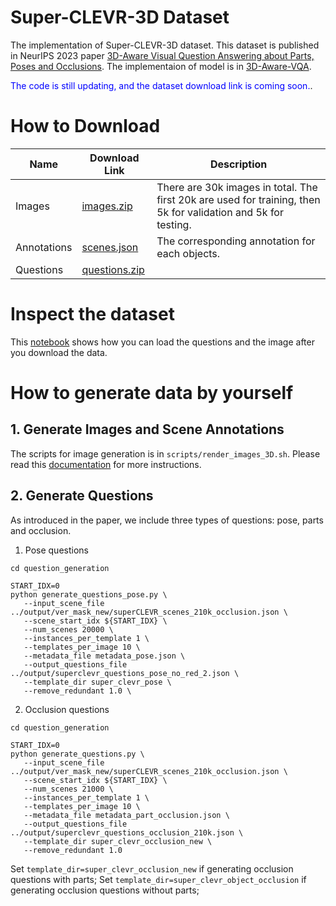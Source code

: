 # Super-CLEVR-3D Dataset

The implementation of Super-CLEVR-3D dataset. This dataset is published in NeurIPS 2023 paper [3D-Aware Visual Question Answering about Parts, Poses and Occlusions](https://arxiv.org/abs/2310.17914). The implementaion of model is in [3D-Aware-VQA](https://github.com/XingruiWang/3D-Aware-VQA). 

<span style="color:blue">The code is still updating, and the dataset download link is coming soon.</span>.

# How to Download

| Name   | Download Link | Description                                                        |                                            
|--------|---------------------------|--------------------------------------------------------------------|
| Images |  [images.zip](https://www.cs.jhu.edu/~xwang378/share/Super-CLEVR-3D/images.zip) | There are 30k images in total. The first 20k are used for training, then 5k for validation and 5k for testing. |
| Annotations |  [scenes.json](https://www.cs.jhu.edu/~xwang378/share/Super-CLEVR-3D/scenes.json) | The corresponding annotation for each objects.|
| Questions | [questions.zip](https://www.cs.jhu.edu/~xwang378/share/Super-CLEVR-3D/questions.zip) |  |

# Inspect the dataset

This [notebook](https://colab.research.google.com/drive/13ABF3164gSZFI35LELJ0DymmfyEL-5iK?usp=sharing) shows how you can load the questions and the image after you download the data.


# How to generate data by yourself

## 1. Generate Images and Scene Annotations

The scripts for image generation is in `scripts/render_images_3D.sh`. Please read this [documentation](https://github.com/XingruiWang/superclevr-3D-question/blob/main/image_generation/README.md) for more instructions.


## 2. Generate Questions

As introduced in the paper, we include three types of questions: pose, parts and occlusion.

1. Pose questions

```
cd question_generation

START_IDX=0
python generate_questions_pose.py \
   --input_scene_file ../output/ver_mask_new/superCLEVR_scenes_210k_occlusion.json \
   --scene_start_idx ${START_IDX} \
   --num_scenes 20000 \
   --instances_per_template 1 \
   --templates_per_image 10 \
   --metadata_file metadata_pose.json \
   --output_questions_file ../output/superclevr_questions_pose_no_red_2.json \
   --template_dir super_clevr_pose \
   --remove_redundant 1.0 \
```
2. Occlusion questions

```
cd question_generation

START_IDX=0
python generate_questions.py \
   --input_scene_file ../output/ver_mask_new/superCLEVR_scenes_210k_occlusion.json \
   --scene_start_idx ${START_IDX} \
   --num_scenes 21000 \
   --instances_per_template 1 \
   --templates_per_image 10 \
   --metadata_file metadata_part_occlusion.json \
   --output_questions_file ../output/superclevr_questions_occlusion_210k.json \
   --template_dir super_clevr_occlusion_new \
   --remove_redundant 1.0
```
Set `template_dir=super_clevr_occlusion_new` if generating occlusion questions with parts; Set `template_dir=super_clevr_object_occlusion` if generating occlusion questions without parts; 
